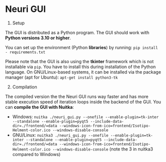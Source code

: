 # Neuri GUI

1. Setup

The GUI is distributed as a Python program. The GUI should work with **Python versions 3.10 or higher**.

You can set up the environment (Python **libraries**) by running:
`pip install - requirements.txt`

Please note that the GUI is also using the **tkinter** framework which is not installable via `pip`. You have to install this during installation of the Python language. On GNU/Linux-based systems, it can be installed via the package manager (apt for Ubuntu):
`apt-get install python3-tk`

2. Compilation

The compiled version the the Neuri GUI runs way faster and has more stable  execution speed of iteration loops inside the backend of the GUI. You can **compile the GUI with Nuitka**:
- Windows: `nuitka ./neuri_gui.py --onefile --enable-plugin=tk-inter --standalone --enable-plugin=pyqt5 --include-data-dir=./frontend/=data --windows-icon-from-ico=frontend/Isotipo-Helment-color.ico --windows-disable-console`
- GNU/Linux: `nuitka3 ./neuri_gui.py --onefile --enable-plugin=tk-inter --standalone --enable-plugin=pyqt5 --include-data-dir=./frontend/=data --windows-icon-from-ico=frontend/Isotipo-Helment-color.ico --windows-disable-console` (note the 3 in nuitka3 compared to Windows)
